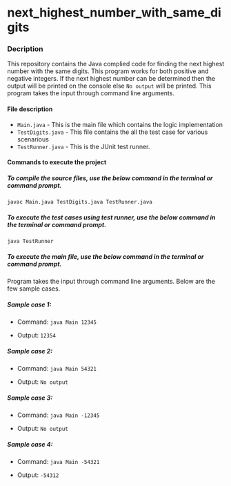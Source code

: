 # next_highest_number_with_same_digits
### Decription  
This repository contains the Java complied code for finding the next highest number with the same digits. This program works for both positive and negative integers. If the next highest number can be determined then the output will be printed on the console else ```No output``` will be printed. This program takes the input through command line arguments.

#### File description
- ```Main.java``` - This is the main file which contains the logic implementation
-   ```TestDigits.java``` - This file contains the all the test case for various scenarious
-   ```TestRunner.java``` - This is the JUnit test runner.

#### Commands to execute the project

##### To compile the source files, use the below command in the terminal or command prompt.

```javac Main.java TestDigits.java TestRunner.java```


##### To execute the test cases using test runner, use the below command in the terminal or command prompt.

```java TestRunner ```

##### To execute the main file, use the below command in the terminal or command prompt.

Program takes the input through command line arguments. Below are the few sample cases.

##### Sample case 1:
- Command: ```java Main 12345 ```

- Output: ```12354```

##### Sample case 2:
- Command: ```java Main 54321 ```

- Output: ```No output```

##### Sample case 3:
- Command: ```java Main -12345 ```

- Output: ```No output```

##### Sample case 4:
- Command: ```java Main -54321 ```

- Output: ```-54312```
